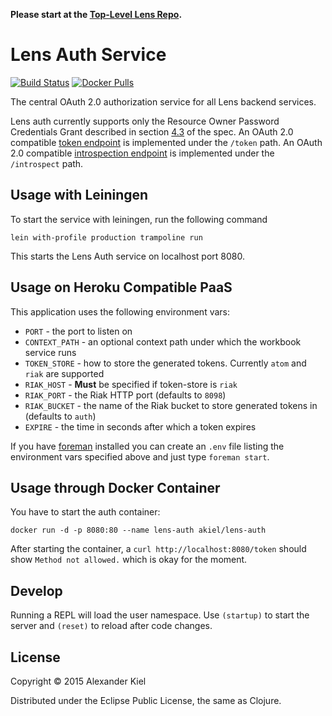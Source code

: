 __Please start at the [Top-Level Lens Repo][5].__

# Lens Auth Service

[![Build Status](https://travis-ci.org/alexanderkiel/lens-auth.svg?branch=master)](https://travis-ci.org/alexanderkiel/lens-auth)
[![Docker Pulls](https://img.shields.io/docker/pulls/akiel/lens-auth.svg)](https://hub.docker.com/r/akiel/lens-auth/)

The central OAuth 2.0 authorization service for all Lens backend services.

Lens auth currently supports only the Resource Owner Password Credentials Grant
described in section [4.3][1] of the spec. An OAuth 2.0 compatible
[token endpoint][2] is implemented under the `/token` path. An OAuth 2.0
compatible [introspection endpoint][3] is implemented under the `/introspect`
path.

## Usage with Leiningen

To start the service with leiningen, run the following command

    lein with-profile production trampoline run

This starts the Lens Auth service on localhost port 8080.

## Usage on Heroku Compatible PaaS

This application uses the following environment vars:

* `PORT` - the port to listen on
* `CONTEXT_PATH` - an optional context path under which the workbook service runs
* `TOKEN_STORE` - how to store the generated tokens. Currently `atom` and `riak` are supported
* `RIAK_HOST` - **Must** be specified if token-store is `riak`
* `RIAK_PORT` - the Riak HTTP port (defaults to `8098`)
* `RIAK_BUCKET` - the name of the Riak bucket to store generated tokens in (defaults to `auth`)
* `EXPIRE` - the time in seconds after which a token expires

If you have [foreman][4] installed you can create an `.env` file listing the
environment vars specified above and just type `foreman start`.

## Usage through Docker Container

You have to start the auth container:

    docker run -d -p 8080:80 --name lens-auth akiel/lens-auth

After starting the container, a `curl http://localhost:8080/token` should show
`Method not allowed.` which is okay for the moment.

## Develop

Running a REPL will load the user namespace. Use `(startup)` to start the server
and `(reset)` to reload after code changes.

## License

Copyright © 2015 Alexander Kiel

Distributed under the Eclipse Public License, the same as Clojure.

[1]: <http://tools.ietf.org/html/rfc6749#section-4.3>
[2]: <http://tools.ietf.org/html/rfc6749#section-3.2>
[3]: <https://tools.ietf.org/html/draft-ietf-oauth-introspection-08#section-2>
[4]: <https://github.com/ddollar/foreman>
[5]: <https://github.com/alexanderkiel/lens>
